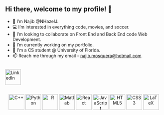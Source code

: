 ## Hi there, welcome to my profile! 👋

<!--
**NHazelJ/NHazelJ** is a ✨ _special_ ✨ repository because its `README.md` (this file) appears on your GitHub profile.-->

- 👋 I’m Najib @NHazelJ.
- 💻 I’m interested in everything code, movies, and soccer.
- 🤝 I’m looking to collaborate on Front End and Back End code Web Development.
- 🚀 I’m currently working on my portfolio.
- 🐊 I'm a CS student @ University of Florida.
- 📫 Reach me through my email - [najib.mosquera@hotmail.com](mailto:najib.mosquera@hotmail.com)
##

<a href="[https://linkedin.com](https://www.linkedin.com/in/najib-h-mosquera/)" target="_blank">
  <img src="https://upload.wikimedia.org/wikipedia/commons/c/ca/LinkedIn_logo_initials.png" alt="LinkedIn" width="50" height="50">
</a>

##
<div align="center">
  <img src="https://cdn.jsdelivr.net/gh/devicons/devicon/icons/cplusplus/cplusplus-original.svg" alt="C++" width="50" height="50"/>
  <img src="https://cdn.jsdelivr.net/gh/devicons/devicon/icons/python/python-original.svg" alt="Python" width="50" height="50"/>
  <img src="https://cdn.jsdelivr.net/gh/devicons/devicon/icons/r/r-original.svg" alt="R" width="50" height="50"/>
  <img src="https://cdn.jsdelivr.net/gh/devicons/devicon/icons/matlab/matlab-original.svg" alt="Matlab" width="50" height="50"/>
  <img src="https://cdn.jsdelivr.net/gh/devicons/devicon/icons/react/react-original.svg" alt="React" width="50" height="50"/>
  <img src="https://cdn.jsdelivr.net/gh/devicons/devicon/icons/javascript/javascript-original.svg" alt="JavaScript" width="50" height="50"/>
  <img src="https://cdn.jsdelivr.net/gh/devicons/devicon/icons/html5/html5-original.svg" alt="HTML5" width="50" height="50"/>
  <img src="https://cdn.jsdelivr.net/gh/devicons/devicon/icons/css3/css3-original.svg" alt="CSS3" width="50" height="50"/>
  <img src="https://cdn.jsdelivr.net/gh/devicons/devicon/icons/latex/latex-original.svg" alt="LaTeX" width="50" height="50"/>
</div>

